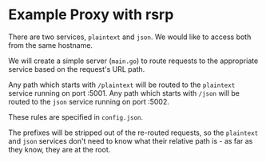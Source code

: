 # Example Proxy with rsrp

There are two services, `plaintext` and `json`. We would like to access both from the same hostname.

We will create a simple server (`main.go`) to route requests to the appropriate service based on the request's URL path.

Any path which starts with `/plaintext` will be routed to the `plaintext` service running on port :5001. Any path which starts with `/json` will be routed to the `json` service running on port :5002.

These rules are specified in `config.json`.

The prefixes will be stripped out of the re-routed requests, so the `plaintext` and `json` services don't need to know what their relative path is - as far as they know, they are at the root.
